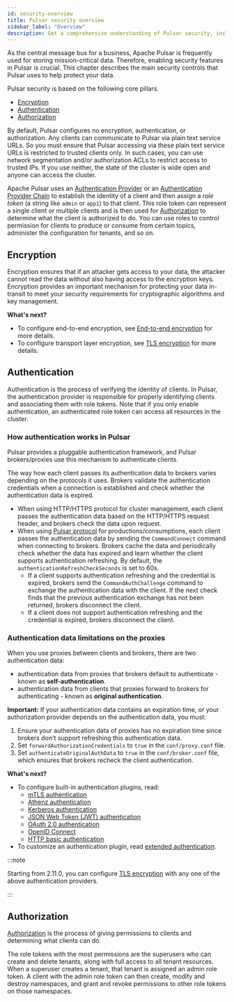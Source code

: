 ```yaml
---
id: security-overview
title: Pulsar security overview
sidebar_label: "Overview"
description: Get a comprehensive understanding of Pulsar security, including encryption, authentication, and authorization.
---
```


As the central message bus for a business, Apache Pulsar is frequently used for storing mission-critical data. Therefore, enabling security features in Pulsar is crucial. This chapter describes the main security controls that Pulsar uses to help protect your data.

Pulsar security is based on the following core pillars.
- [Encryption](#encryption)
- [Authentication](#authentication)
- [Authorization](#authorization)

By default, Pulsar configures no encryption, authentication, or authorization. Any clients can communicate to Pulsar via plain text service URLs. So you must ensure that Pulsar accessing via these plain text service URLs is restricted to trusted clients only. In such cases, you can use network segmentation and/or authorization ACLs to restrict access to trusted IPs. If you use neither, the state of the cluster is wide open and anyone can access the cluster.

Apache Pulsar uses an [Authentication Provider](#authentication) or an [Authentication Provider Chain](security-extending.md#proxybroker-authentication-plugin) to establish the identity of a client and then assign a *role token* (a string like `admin` or `app1`) to that client. This role token can represent a single client or multiple clients and is then used for [Authorization](security-authorization.md) to determine what the client is authorized to do. You can use roles to control permission for clients to produce or consume from certain topics, administer the configuration for tenants, and so on.

## Encryption

Encryption ensures that if an attacker gets access to your data, the attacker cannot read the data without also having access to the encryption keys. Encryption provides an important mechanism for protecting your data in-transit to meet your security requirements for cryptographic algorithms and key management.

**What's next?**

- To configure end-to-end encryption, see [End-to-end encryption](security-encryption.md) for more details.
- To configure transport layer encryption, see [TLS encryption](security-tls-transport.md) for more details.

## Authentication

Authentication is the process of verifying the identity of clients. In Pulsar, the authentication provider is responsible for properly identifying clients and associating them with role tokens. Note that if you only enable authentication, an authenticated role token can access all resources in the cluster.

### How authentication works in Pulsar

Pulsar provides a pluggable authentication framework, and Pulsar brokers/proxies use this mechanism to authenticate clients.

The way how each client passes its authentication data to brokers varies depending on the protocols it uses. Brokers validate the authentication credentials when a connection is established and check whether the authentication data is expired.
- When using HTTP/HTTPS protocol for cluster management, each client passes the authentication data based on the HTTP/HTTPS request header, and brokers check the data upon request.
- When using [Pulsar protocol](developing-binary-protocol.md) for productions/consumptions, each client passes the authentication data by sending the `CommandConnect` command when connecting to brokers. Brokers cache the data and periodically check whether the data has expired and learn whether the client supports authentication refreshing. By default, the `authenticationRefreshCheckSeconds` is set to 60s.
  - If a client supports authentication refreshing and the credential is expired, brokers send the `CommandAuthChallenge` command to exchange the authentication data with the client. If the next check finds that the previous authentication exchange has not been returned, brokers disconnect the client.
  - If a client does not support authentication refreshing and the credential is expired, brokers disconnect the client.

### Authentication data limitations on the proxies

When you use proxies between clients and brokers, there are two authentication data:
* authentication data from proxies that brokers default to authenticate - known as **self-authentication**.
* authentication data from clients that proxies forward to brokers for authenticating - known as **original authentication**.

**Important:** If your authentication data contains an expiration time, or your authorization provider depends on the authentication data, you must:

1. Ensure your authentication data of proxies has no expiration time since brokers don't support refreshing this authentication data.
2. Set `forwardAuthorizationCredentials` to `true` in the `conf/proxy.conf` file.
3. Set `authenticateOriginalAuthData` to `true` in the `conf/broker.conf` file, which ensures that brokers recheck the client authentication.

**What's next?**

- To configure built-in authentication plugins, read:
  - [mTLS authentication](security-tls-authentication.md)
  - [Athenz authentication](security-athenz.md)
  - [Kerberos authentication](security-kerberos.md)
  - [JSON Web Token (JWT) authentication](security-jwt.md)
  - [OAuth 2.0 authentication](security-oauth2.md)
  - [OpenID Connect](security-openid-connect.md)
  - [HTTP basic authentication](security-basic-auth.md)
- To customize an authentication plugin, read [extended authentication](security-extending.md).

:::note

Starting from 2.11.0, you can configure [TLS encryption](security-tls-transport.md) with any one of the above authentication providers.

:::

## Authorization

[Authorization](security-authorization.md) is the process of giving permissions to clients and determining what clients can do.

The role tokens with the most permissions are the superusers who can create and delete tenants, along with full access to all tenant resources. When a superuser creates a tenant, that tenant is assigned an admin role token. A client with the admin role token can then create, modify and destroy namespaces, and grant and revoke permissions to other role tokens on those namespaces.

